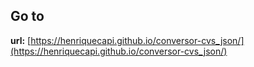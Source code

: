 ## Go to

**url:**  [https://henriquecapi.github.io/conversor-cvs_json/](https://henriquecapi.github.io/conversor-cvs_json/)
